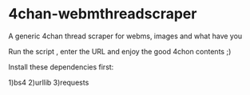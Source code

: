 # 4chan-webmthreadscraper

A generic 4chan thread scraper for webms, images and what have you 

Run the script , enter the URL and enjoy the good 4chon contents ;)

Install these dependencies first: 

1)bs4
2)urllib
3)requests


